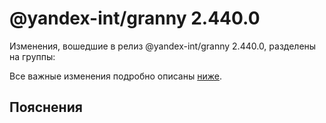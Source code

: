 # @yandex-int/granny 2.440.0

<!-- ЧЕЛОВЕЧЕСКОЕ ВСТУПЛЕНИЕ -->

Изменения, вошедшие в релиз @yandex-int/granny 2.440.0, разделены на группы:

Все важные изменения подробно описаны [ниже](#Пояснения).

## Пояснения

